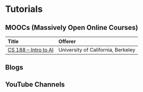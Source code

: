 # Tutorials

## MOOCs (Massively Open Online Courses)
|Title|Offerer|
|:---|:---|
|[CS 188 &ndash; Intro to AI](http://ai.berkeley.edu/home.html)|University of California, Berkeley|

## Blogs

## YouTube Channels
